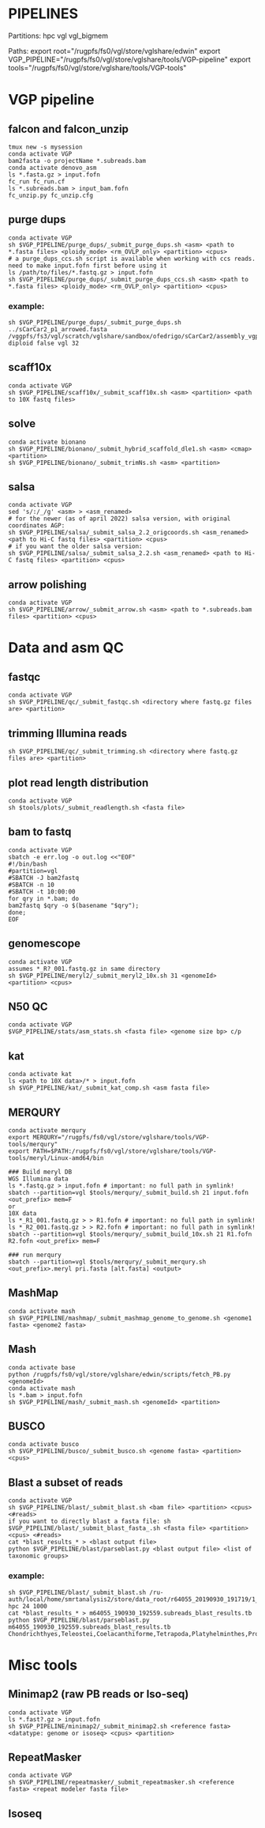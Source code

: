 # PIPELINES

Partitions:
hpc
vgl
vgl_bigmem

Paths:
export root="/rugpfs/fs0/vgl/store/vglshare/edwin"
export VGP_PIPELINE="/rugpfs/fs0/vgl/store/vglshare/tools/VGP-pipeline"
export tools="/rugpfs/fs0/vgl/store/vglshare/tools/VGP-tools"

# VGP pipeline

## falcon and falcon_unzip
	tmux new -s mysession
	conda activate VGP
	bam2fasta -o projectName *.subreads.bam
	conda activate denovo_asm
	ls *.fasta.gz > input.fofn
	fc_run fc_run.cf
	ls *.subreads.bam > input_bam.fofn
	fc_unzip.py fc_unzip.cfg 

## purge dups
	conda activate VGP
	sh $VGP_PIPELINE/purge_dups/_submit_purge_dups.sh <asm> <path to *.fasta files> <ploidy_mode> <rm_OVLP_only> <partition> <cpus>
	# a purge_dups_ccs.sh script is available when working with ccs reads. need to make input.fofn first before using it
	ls /path/to/files/*.fastq.gz > input.fofn
	sh $VGP_PIPELINE/purge_dups/_submit_purge_dups_ccs.sh <asm> <path to *.fasta files> <ploidy_mode> <rm_OVLP_only> <partition> <cpus>

### example:
	sh $VGP_PIPELINE/purge_dups/_submit_purge_dups.sh ../sCarCar2_p1_arrowed.fasta /vggpfs/fs3/vgl/scratch/vglshare/sandbox/ofedrigo/sCarCar2/assembly_vgp/intermediates/purge_dups/fasta/ diploid false vgl 32

## scaff10x
	conda activate VGP
	sh $VGP_PIPELINE/scaff10x/_submit_scaff10x.sh <asm> <partition> <path to 10X fastq files>
	
## solve
	conda activate bionano
	sh $VGP_PIPELINE/bionano/_submit_hybrid_scaffold_dle1.sh <asm> <cmap> <partition>
	sh $VGP_PIPELINE/bionano/_submit_trimNs.sh <asm> <partition>

## salsa
	conda activate VGP
	sed 's/:/_/g' <asm> > <asm_renamed>
	# for the newer (as of april 2022) salsa version, with original coordinates AGP:
	sh $VGP_PIPELINE/salsa/_submit_salsa_2.2_origcoords.sh <asm_renamed> <path to Hi-C fastq files> <partition> <cpus>
	# if you want the older salsa version:
	sh $VGP_PIPELINE/salsa/_submit_salsa_2.2.sh <asm_renamed> <path to Hi-C fastq files> <partition> <cpus>

## arrow polishing
	conda activate VGP
	sh $VGP_PIPELINE/arrow/_submit_arrow.sh <asm> <path to *.subreads.bam files> <partition> <cpus>

# Data and asm QC	

## fastqc
	conda activate VGP
	sh $VGP_PIPELINE/qc/_submit_fastqc.sh <directory where fastq.gz files are> <partition>
	
## trimming Illumina reads
	sh $VGP_PIPELINE/qc/_submit_trimming.sh <directory where fastq.gz files are> <partition>

## plot read length distribution
    conda activate VGP
    sh $tools/plots/_submit_readlength.sh <fasta file>

## bam to fastq
	conda activate VGP
	sbatch -e err.log -o out.log <<"EOF"
	#!/bin/bash
	#partition=vgl
	#SBATCH -J bam2fastq
	#SBATCH -n 10
	#SBATCH -t 10:00:00
	for qry in *.bam; do
	bam2fastq $qry -o $(basename "$qry"); 
	done;
	EOF
	
## genomescope
	conda activate VGP
	assumes *_R?_001.fastq.gz in same directory
	sh $VGP_PIPELINE/meryl2/_submit_meryl2_10x.sh 31 <genomeId> <partition> <cpus>

## N50 QC
	conda activate VGP
	$VGP_PIPELINE/stats/asm_stats.sh <fasta file> <genome size bp> c/p

## kat
	conda activate kat
	ls <path to 10X data>/* > input.fofn
	sh $VGP_PIPELINE/kat/_submit_kat_comp.sh <asm fasta file>

## MERQURY	
	conda activate merqury
	export MERQURY="/rugpfs/fs0/vgl/store/vglshare/tools/VGP-tools/merqury"
	export PATH=$PATH:/rugpfs/fs0/vgl/store/vglshare/tools/VGP-tools/meryl/Linux-amd64/bin	

	### Build meryl DB
	WGS Illumina data
	ls *.fastq.gz > input.fofn # important: no full path in symlink!
	sbatch --partition=vgl $tools/merqury/_submit_build.sh 21 input.fofn <out_prefix> mem=F
	or
	10X data
	ls *_R1_001.fastq.gz > > R1.fofn # important: no full path in symlink!
	ls *_R2_001.fastq.gz > > R2.fofn # important: no full path in symlink!
	sbatch --partition=vgl $tools/merqury/_submit_build_10x.sh 21 R1.fofn R2.fofn <out_prefix> mem=F

	### run merqury
	sbatch --partition=vgl $tools/merqury/_submit_merqury.sh <out_prefix>.meryl pri.fasta [alt.fasta] <output>

## MashMap
	conda activate mash
	sh $VGP_PIPELINE/mashmap/_submit_mashmap_genome_to_genome.sh <genome1 fasta> <genome2 fasta>

## Mash
	conda activate base
	python /rugpfs/fs0/vgl/store/vglshare/edwin/scripts/fetch_PB.py <genomeId>
	conda activate mash
	ls *.bam > input.fofn
	sh $VGP_PIPELINE/mash/_submit_mash.sh <genomeId> <partition>

## BUSCO
	conda activate busco
	sh $VGP_PIPELINE/busco/_submit_busco.sh <genome fasta> <partition> <cpus>

## Blast a subset of reads
	conda activate VGP
	sh $VGP_PIPELINE/blast/_submit_blast.sh <bam file> <partition> <cpus> <#reads>
	if you want to directly blast a fasta file: sh $VGP_PIPELINE/blast/_submit_blast_fasta_.sh <fasta file> <partition> <cpus> <#reads>
	cat *blast_results_* > <blast output file>
	python $VGP_PIPELINE/blast/parseblast.py <blast output file> <list of taxonomic groups>
	
	
### example:
	sh $VGP_PIPELINE/blast/_submit_blast.sh /ru-auth/local/home/smrtanalysis2/store/data_root/r64055_20190930_191719/1_A01/m64055_190930_192559.subreads.bam hpc 24 1000
	cat *blast_results_* > m64055_190930_192559.subreads_blast_results.tb
	python $VGP_PIPELINE/blast/parseblast.py m64055_190930_192559.subreads_blast_results.tb Chondrichthyes,Teleostei,Coelacanthiforme,Tetrapoda,Platyhelminthes,Protostomia,Viridiplantae,Fungi,Bacteria
	
# Misc tools
## Minimap2 (raw PB reads or Iso-seq)
	conda activate VGP
	ls *.fast?.gz > input.fofn
	sh $VGP_PIPELINE/minimap2/_submit_minimap2.sh <reference fasta> <datatype: genome or isoseq> <cpus> <partition>

## RepeatMasker
	conda activate VGP
	sh $VGP_PIPELINE/repeatmasker/_submit_repeatmasker.sh <reference fasta> <repeat modeler fasta file>
	
## Isoseq
